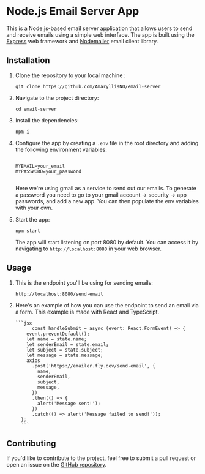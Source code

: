 <!DOCTYPE html>

<html>
  <body>
    <h1>Node.js Email Server App</h1>
    <p>This is a Node.js-based email server application that allows users to send and receive emails using a simple web interface. The app is built using the <a href="https://expressjs.com/">Express</a> web framework and <a href="https://nodemailer.com/about/">Nodemailer</a> email client library.</p>
    <h2>Installation</h2>
    <ol>
      <li>Clone the repository to your local machine :
        <pre><code>git clone https://github.com/AmaryllisNO/email-server</code></pre>
      </li>
      <li>Navigate to the project directory:
        <pre><code>cd email-server</code></pre>
      </li>
      <li>Install the dependencies:
        <pre><code>npm i</code></pre>
      </li>
      <li>Configure the app by creating a <code>.env</code> file in the root directory and adding the following environment variables:
        <pre><code>
MYEMAIL=your_email
MYPASSWORD=your_password
        </code></pre>
        <p>Here we're using gmail as a service to send out our emails. To generate a password you need to go to your gmail account -> security -> app passwords, and add a new app. You can then populate the env variables with your own. </p>
      </li>
      <li>Start the app:
        <pre><code>npm start</code></pre>
        <p>The app will start listening on port 8080 by default. You can access it by navigating to <code>http://localhost:8080</code> in your web browser.</p>
      </li>
    </ol>
    <h2>Usage</h2>
    <ol>
      <li>This is the endpoint you'll be using for sending emails:
        <pre><code>http://localhost:8080/send-email</code></pre>
      </li>
      <li>Here's an example of how you can use the endpoint to send an  email via a form. This example is made with React and TypeScript. 
      <pre><code>```jsx
      const handleSubmit = async (event: React.FormEvent<HTMLFormElement>) => {
    event.preventDefault();
    let name = state.name;
    let senderEmail = state.email;
    let subject = state.subject;
    let message = state.message;
    axios
      .post('https://emailer.fly.dev/send-email', {
        name,
        senderEmail,
        subject,
        message,
      })
      .then(() => {
        alert('Message sent!');
      })
      .catch(() => alert('Message failed to send!'));
  };
  ```</pre></code>
      </li>
    </ol>
    <h2>Contributing</h2>
    <p>If you'd like to contribute to the project, feel free to submit a pull request or open an issue on the <a href="https://github.com/yourusername/email-server-app">GitHub repository</a>.</p>

  </body>
</html>
